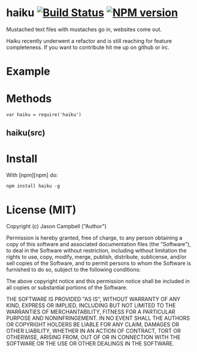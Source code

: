 
# haiku [![Build Status](https://travis-ci.org/jxson/haiku.png?branch=master)](https://travis-ci.org/jxson/haiku) [![NPM version](https://badge.fury.io/js/haiku.png)](http://badge.fury.io/js/haiku)

Mustached text files with mustaches go in, websites come out.

Haiku recently underwent a refactor and is still reaching for feature completeness. If you want to contribute hit me up on github or irc.

# Example

# Methods

    var haiku = require('haiku')

## haiku(src)

# Install

With [npm][npm] do:

    npm install haiku -g

# License (MIT)

Copyright (c) Jason Campbell ("Author")

Permission is hereby granted, free of charge, to any person obtaining a copy of this software and associated documentation files (the "Software"), to deal in the Software without restriction, including without limitation the rights to use, copy, modify, merge, publish, distribute, sublicense, and/or sell copies of the Software, and to permit persons to whom the Software is furnished to do so, subject to the following conditions:

The above copyright notice and this permission notice shall be included in all copies or substantial portions of the Software.

THE SOFTWARE IS PROVIDED "AS IS", WITHOUT WARRANTY OF ANY KIND, EXPRESS OR IMPLIED, INCLUDING BUT NOT LIMITED TO THE WARRANTIES OF MERCHANTABILITY, FITNESS FOR A PARTICULAR PURPOSE AND NONINFRINGEMENT. IN NO EVENT SHALL THE AUTHORS OR COPYRIGHT HOLDERS BE LIABLE FOR ANY CLAIM, DAMAGES OR OTHER LIABILITY, WHETHER IN AN ACTION OF CONTRACT, TORT OR OTHERWISE, ARISING FROM, OUT OF OR IN CONNECTION WITH THE SOFTWARE OR THE USE OR OTHER DEALINGS IN THE SOFTWARE.
